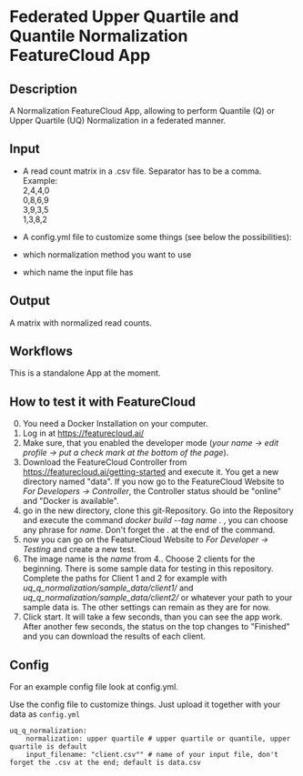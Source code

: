 # Federated Upper Quartile and Quantile Normalization FeatureCloud App

## Description
A Normalization FeatureCloud App, allowing to perform Quantile (Q) or Upper Quartile (UQ) Normalization in a federated manner.

## Input
* A read count matrix in a .csv file. Separator has to be a comma.  
Example:  
2,4,4,0  
0,8,6,9  
3,9,3,5  
1,3,8,2  

* A config.yml file to customize some things (see below the possibilities):  
 * which normalization method you want to use  
 * which name the input file has


## Output
A matrix with normalized read counts.

## Workflows
This is a standalone App at the moment.

## How to test it with FeatureCloud
0. You need a Docker Installation on your computer.
1. Log in at https://featurecloud.ai/
2. Make sure, that you enabled the developer mode (*your name -> edit profile -> put a check mark at the bottom of the page*).
3. Download the FeatureCloud Controller from https://featurecloud.ai/getting-started and execute it. You get a new directory named "data". If you now go to the FeatureCloud Website to *For Developers -> Controller*, the Controller status should be "online" and "Docker is available".
4. go in the new directory, clone this git-Repository. Go into the Repository and execute the command *docker build --tag name .* , you can choose any phrase for *name*. Don't forget the . at the end of the command.
5. now you can go on the FeatureCloud Website to *For Developer -> Testing* and create a new test.
6. The image name is the *name* from 4.. Choose 2 clients for the beginning. There is some sample data for testing in this repository. Complete the paths for Client 1 and 2 for example with *uq_q_normalization/sample_data/client1/* and *uq_q_normalization/sample_data/client2/* or whatever your path to your sample data is. The other settings can remain as they are for now.
7. Click start. It will take a few seconds, than you can see the app work. After another few seconds, the status on the top changes to "Finished" and you can download the results of each client.

## Config
For an example config file look at config.yml.

Use the config file to customize things. Just upload it together with your data as `config.yml`
```
uq_q_normalization:
    normalization: upper quartile # upper quartile or quantile, upper quartile is default
    input_filename: "client.csv"" # name of your input file, don't forget the .csv at the end; default is data.csv
